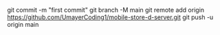 git commit -m "first commit"
git branch -M main
git remote add origin https://github.com/UmayerCoding1/mobile-store-d-server.git
git push -u origin main
